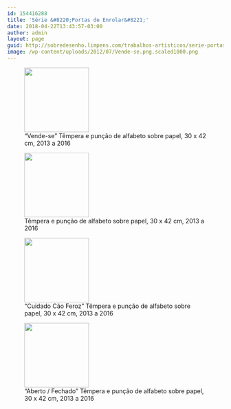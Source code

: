 ```yaml
---
id: 154416288
title: 'Série &#8220;Portas de Enrolar&#8221;'
date: 2018-04-22T13:43:57-03:00
author: admin
layout: page
guid: http://sobredesenho.limpens.com/trabalhos-artisticos/serie-portas-de-enrolar/
image: /wp-content/uploads/2012/07/Vende-se.png.scaled1000.png
---
```

<div id='gallery-21' class='gallery galleryid-154416288 gallery-columns-3 gallery-size-thumbnail'>
  <figure class='gallery-item'> 
  
  <div class='gallery-icon landscape'>
    <a href='https://i2.wp.com/sobredesenho.limpens.com/wp-content/uploads/2012/07/Vende-se.png.scaled1000.png'><img width="150" height="150" src="https://i2.wp.com/sobredesenho.limpens.com/wp-content/uploads/2012/07/Vende-se.png.scaled1000.png?resize=150%2C150&#038;ssl=1" class="attachment-thumbnail size-thumbnail" alt="" loading="lazy" aria-describedby="gallery-21-151938871" srcset="https://i2.wp.com/sobredesenho.limpens.com/wp-content/uploads/2012/07/Vende-se.png.scaled1000.png?resize=150%2C150&ssl=1 150w, https://i2.wp.com/sobredesenho.limpens.com/wp-content/uploads/2012/07/Vende-se.png.scaled1000.png?zoom=2&resize=150%2C150&ssl=1 300w, https://i2.wp.com/sobredesenho.limpens.com/wp-content/uploads/2012/07/Vende-se.png.scaled1000.png?zoom=3&resize=150%2C150&ssl=1 450w" sizes="(max-width: 150px) 85vw, 150px" data-recalc-dims="1" /></a>
  </div><figcaption class='wp-caption-text gallery-caption' id='gallery-21-151938871'> &#8220;Vende-se&#8221; Têmpera e punção de alfabeto sobre papel, 30 x 42 cm, 2013 a 2016 </figcaption></figure><figure class='gallery-item'> 
  
  <div class='gallery-icon landscape'>
    <a href='https://i1.wp.com/sobredesenho.limpens.com/wp-content/uploads/2012/07/Ferrugem.png.scaled1000.png'><img width="150" height="150" src="https://i1.wp.com/sobredesenho.limpens.com/wp-content/uploads/2012/07/Ferrugem.png.scaled1000.png?resize=150%2C150&#038;ssl=1" class="attachment-thumbnail size-thumbnail" alt="" loading="lazy" aria-describedby="gallery-21-151938870" srcset="https://i1.wp.com/sobredesenho.limpens.com/wp-content/uploads/2012/07/Ferrugem.png.scaled1000.png?resize=150%2C150&ssl=1 150w, https://i1.wp.com/sobredesenho.limpens.com/wp-content/uploads/2012/07/Ferrugem.png.scaled1000.png?zoom=2&resize=150%2C150&ssl=1 300w, https://i1.wp.com/sobredesenho.limpens.com/wp-content/uploads/2012/07/Ferrugem.png.scaled1000.png?zoom=3&resize=150%2C150&ssl=1 450w" sizes="(max-width: 150px) 85vw, 150px" data-recalc-dims="1" /></a>
  </div><figcaption class='wp-caption-text gallery-caption' id='gallery-21-151938870'> Têmpera e punção de alfabeto sobre papel, 30 x 42 cm, 2013 a 2016 </figcaption></figure><figure class='gallery-item'> 
  
  <div class='gallery-icon landscape'>
    <a href='https://i1.wp.com/sobredesenho.limpens.com/wp-content/uploads/2012/07/Cuidado_cao_feroz.png.scaled1000.png'><img width="150" height="150" src="https://i1.wp.com/sobredesenho.limpens.com/wp-content/uploads/2012/07/Cuidado_cao_feroz.png.scaled1000.png?resize=150%2C150&#038;ssl=1" class="attachment-thumbnail size-thumbnail" alt="" loading="lazy" aria-describedby="gallery-21-151938869" srcset="https://i1.wp.com/sobredesenho.limpens.com/wp-content/uploads/2012/07/Cuidado_cao_feroz.png.scaled1000.png?resize=150%2C150&ssl=1 150w, https://i1.wp.com/sobredesenho.limpens.com/wp-content/uploads/2012/07/Cuidado_cao_feroz.png.scaled1000.png?zoom=2&resize=150%2C150&ssl=1 300w, https://i1.wp.com/sobredesenho.limpens.com/wp-content/uploads/2012/07/Cuidado_cao_feroz.png.scaled1000.png?zoom=3&resize=150%2C150&ssl=1 450w" sizes="(max-width: 150px) 85vw, 150px" data-recalc-dims="1" /></a>
  </div><figcaption class='wp-caption-text gallery-caption' id='gallery-21-151938869'> &#8220;Cuidado Cão Feroz&#8221; Têmpera e punção de alfabeto sobre papel, 30 x 42 cm, 2013 a 2016 </figcaption></figure><figure class='gallery-item'> 
  
  <div class='gallery-icon landscape'>
    <a href='https://i1.wp.com/sobredesenho.limpens.com/wp-content/uploads/2012/07/Aberto_Fechado.png.scaled1000.png'><img width="150" height="150" src="https://i1.wp.com/sobredesenho.limpens.com/wp-content/uploads/2012/07/Aberto_Fechado.png.scaled1000.png?resize=150%2C150&#038;ssl=1" class="attachment-thumbnail size-thumbnail" alt="" loading="lazy" aria-describedby="gallery-21-151938868" srcset="https://i1.wp.com/sobredesenho.limpens.com/wp-content/uploads/2012/07/Aberto_Fechado.png.scaled1000.png?resize=150%2C150&ssl=1 150w, https://i1.wp.com/sobredesenho.limpens.com/wp-content/uploads/2012/07/Aberto_Fechado.png.scaled1000.png?zoom=2&resize=150%2C150&ssl=1 300w, https://i1.wp.com/sobredesenho.limpens.com/wp-content/uploads/2012/07/Aberto_Fechado.png.scaled1000.png?zoom=3&resize=150%2C150&ssl=1 450w" sizes="(max-width: 150px) 85vw, 150px" data-recalc-dims="1" /></a>
  </div><figcaption class='wp-caption-text gallery-caption' id='gallery-21-151938868'> &#8220;Aberto / Fechado&#8221; Têmpera e punção de alfabeto sobre papel, 30 x 42 cm, 2013 a 2016 </figcaption></figure>
</div>